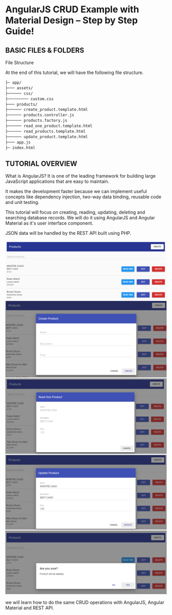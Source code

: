 AngularJS CRUD Example with Material Design – Step by Step Guide!
===


BASIC FILES & FOLDERS
---
File Structure

At the end of this tutorial, we will have the following file structure.

```html
├─ app/
├─── assets/
├────── css/
├───────── custom.css
├─── products/
├────── create_product.template.html
├────── products.controller.js
├────── products.factory.js
├────── read_one_product.template.html
├────── read_products.template.html
├────── update_product.template.html
├─── app.js
├─ index.html
```



TUTORIAL OVERVIEW
---
What is AngularJS? It is one of the leading framework for building large JavaScript applications that are easy to maintain.

It makes the development faster because we can implement useful concepts like dependency injection, two-way data binding, reusable code and unit testing.

This tutorial will focus on creating, reading, updating, deleting and searching database records. We will do it using AngularJS and Angular Material as it's user interface component.

JSON data will be handled by the REST API built using PHP.



![alt text](https://github.com/akkaoui-abdou/Example-AngularJS-CRUD/blob/master/img/1.png)
![alt text](https://github.com/akkaoui-abdou/Example-AngularJS-CRUD/blob/master/img/2.png)
![alt text](https://github.com/akkaoui-abdou/Example-AngularJS-CRUD/blob/master/img/3.png)
![alt text](https://github.com/akkaoui-abdou/Example-AngularJS-CRUD/blob/master/img/4.png)
![alt text](https://github.com/akkaoui-abdou/Example-AngularJS-CRUD/blob/master/img/5.png)

we will learn how to do the same CRUD operations with AngularJS, Angular Material and REST API.



